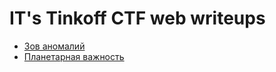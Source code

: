 # IT's Tinkoff CTF web writeups

- [Зов аномалий](artifacts/WRITEUP.md)
- [Планетарная важность](broken/WRITEUP.md)
